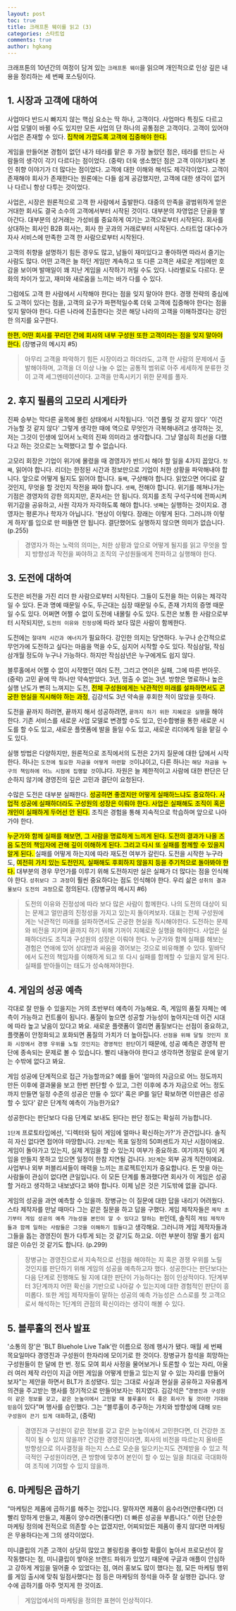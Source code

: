 ```yaml
---
layout: post
toc: true
title: 크래프톤 웨이를 읽고 (3)
categories: 스타트업
comments: true
author: hgkang
---
```


크래프톤의 10년간의 여정이 담겨 있는 `크래프톤 웨이`을 읽으며 개인적으로 인상 깊은 내용을 정리하는 세 번째 포스팅이다.
<!--
[공학자/과학자/연구자를 위한 생존 전략 (1)][enough1] |
[공학자/과학자/연구자를 위한 생존 전략 (2)][enough2] |
[공학자/과학자/연구자를 위한 생존 전략 (3)][enough3] |
[공학자/과학자/연구자를 위한 생존 전략 (4)][enough4] |
-->
## 1. 시장과 고객에 대하여

사업마다 반드시 빠지지 않는 핵심 요소는 딱 하나, 고객이다. 사업마다 특징도 다르고 사업 모델이 바뀔 수도 있지만 모든 사업의 단 하나의 공통점은 고객이다. 고객이 있어야 사업은 존재할 수 있다. <mark>집착에 가깝도록 고객에 집중해야 한다.</mark>

게임을 만들어본 경험이 없던 내가 테라를 맡은 후 가장 놀랐던 점은, 테라를 만드는 사람들의 생각이 각기 다르다는 점이었다. (중략) 더욱 생소했던 점은 고객 이야기보다 본인 취향 이야기가 더 많다는 점이었다. 고객에 대한 이해와 해석도 제각각이었다. 고객이 존재해야 회사가 존재한다는 원론에는 다들 쉽게 공감했지만, 고객에 대한 생각이 없거나 다르니 항상 다투는 것이었다.

사업은, 시장은 원론적으로 고객 한 사람에서 출발한다. 대중의 만족을 광범위하게 얻은 거대한 회사도 결국 소수의 고객에서부터 시작된 것이다. 대부분의 자영업은 단골을 쌓아간다. 대부분의 상거래는 가성비를 중요하게 여기는 고객으로부터 시작된다. 회사를 상대하는 회사인 B2B 회사는, 회사 한 곳과의 거래로부터 시작된다. 스타트업 대다수가 자사 서비스에 만족한 고객 한 사람으로부터 시작된다.

고객의 취향을 설명하기 힘든 경우도 많고, 남들이 재미있다고 좋아하면 따라서 즐기는 사람도 많다. 어떤 고객은 늘 하던 게임만 계속하고 또 다른 고객은 새로운 게임에만 호감을 보이며 발매일이 꽤 지난 게임을 시작하기 꺼릴 수도 있다. 나라별로도 다르다. 문화의 차이가 있고, 재미와 새로움을 느끼는 바가 다를 수 있다.

그럼에도 고객 한 사람에서 시작해야 한다는 점을 잊지 말아야 한다. 경쟁 전략의 중심에도 고객이 있다는 점을, 고객의 요구가 파편적일수록 더욱 고객에 집중해야 한다는 점을 잊지 말아야 한다. 다른 나라에 진출한다는 것은 해당 나라의 고객을 이해하겠다는 강인한 의지를 요구한다.

<mark>한편, 어떤 회사를 꾸리던 간에 회사의 내부 구성원 또한 고객이라는 점을 잊지 말아야 한다.</mark> (장병규의 메시지 #5)

> 아무리 고객을 파악하기 힘든 시장이라고 하더라도, 고객 한 사람의 문제에서 출발해야하며, 고객을 더 이상 나눌 수 없는 공통적 범위로 아주 세세하게 분류한 것이 고객 세그멘테이션이다. 고객을 만족시키기 위한 문제를 풀자.

## 2. 후지 필름의 고모리 시게타카

진짜 승부는 막다른 골목에 몰린 상태에서 시작됩니다. '이건 풀릴 것 같지 않다' '이건 가능할 것 같지 않다' 그렇게 생각한 때에 역으로 무엇인가 극복해내려고 생각하는 것, 저는 그것이 인생에 있어서 노력의 진짜 의미라고 생각합니다. 그냥 열심히 최선을 다했다고 하는 것으로는 노력했다고 할 수 없습니다.

고모리 회장은 기업이 위기에 몰렸을 때 경영자가 반드시 해야 할 일을 4가지 꼽았다.
`첫째`, 읽어야 합니다. 리더는 한정된 시간과 정보만으로 기업이 처한 상황을 파악해내야 합니다. 앞으로 어떻게 될지도 읽어야 합니다.
`둘째`, 구상해야 합니다. 읽었으면 어디로 갈 것인지, 무엇을 할 것인지 작전을 짜야 합니다.
`셋째`, 전해야 합니다. 위기를 헤쳐나가는 기점은 경영자의 강한 의지지만, 혼자서는 안 됩니다. 의지를 조직 구석구석에 전파시켜 위기감을 공유하고, 사원 각자가 자각하도록 해야 합니다.
`넷째`는 실행하는 것이지요. 경영자는 평론가나 학자가 아닙니다. '현상이 이렇다. 장래는 이렇게 된다. 그러니까 이렇게 하자'를 입으로 만 떠들면 안 됩니다. 결단했어도 실행하지 않으면 의미가 없습니다. (p.255)

> 경영자가 하는 노력의 의미는, 처한 상황과 앞으로 어떻게 될지를 읽고 무엇을 할지 방향성과 작전을 짜야하고 조직의 구성원들에게 전파하고 실행해야 한다.

## 3. 도전에 대하여

도전은 비전을 가진 리더 한 사람으로부터 시작된다. 그들이 도전을 하는 이유는 제각각일 수 있다. 돈과 명예 때문일 수도, 두근대는 심장 때문일 수도, 존재 가치의 증명 때문일 수도 있다. 어쩌면 어쩔 수 없이 도전에 내몰릴 수도 있다. 도전은 보통 한 사람으로부터 시작되지만, `도전의 이유와 진정성`에 따라 보다 많은 사람이 함께한다.

도전에는 `절대적 시간과 에너지`가 필요하다. 강인한 의지는 당연하다. 누구나 순간적으로 무언가에 도전하고 싶다는 마음을 먹을 수도, 심지어 시작할 수도 있다. 작심삼일, 작심삼개월 정도야 누구나 가능하다. 하지만 작심삼년은 누구에게도 쉽지 않다.

블루홀에서 어쩔 수 없이 시작했던 여러 도전, 그리고 연이은 실패, 그에 따른 번아웃. (중략) 고민 끝에 딱 하나만 약속받았다. 3년, 멈출 수 없는 3년. 방향은 명료하나 높은 실행 난도가 뻔히 느껴지는 도전, <mark>전체 구성원에게는 낙관적인 미래를 설파하면서도 곤궁한 현실을 직시해야 하는 과정</mark>, 김강석도 3년 약속을 후회한 적이 많았을 듯하다.

도전을 끝까지 하려면, 끝까지 해서 성공하려면, `끝까지 하기 위한 지혜로운 실행`을 해야 한다. 기존 서비스를 새로운 사업 모델로 변경할 수도 있고, 인수합병을 통한 새로운 시도를 할 수도 있고, 새로운 플랫폼에 발을 들일 수도 있고, 새로운 리더에게 일을 맡길 수도 있다.

실행 방법은 다양하지만, 원론적으로 조직에서의 도전은 2가지 질문에 대한 답에서 시작한다. 하나는 `도전에 필요한 자금을 어떻게 마련할 것`이냐이고, 다른 하나는 `해당 자금을 누구의 책임하에 어느 시점에 집행할 것`이냐다. 자원은 늘 제한적이고 사람에 대한 판단은 단순하지 않기에 경영진의 깊은 고민과 결단이 요청된다.

수많은 도전은 대부분 실패한다. <mark>성공하면 좋겠지만 어떻게 실패하느냐도 중요하다. 사업적 성공에 실패하더라도 구성원의 성장은 이뤄야 한다. 사업은 실패해도 조직이 혹은 개인이 실패하게 두어선 안 된다.</mark> 조직은 경험을 통해 지속적으로 학습하며 앞으로 나아가야 한다.

<mark>누군가와 함께 실패를 해보면, 그 사람을 명료하게 느끼게 된다. 도전의 결과가 나올 즈음 도전의 책임자에 관해 깊이 이해하게 된다. 그리고 다시 또 실패를 함께할 수 있을지 알게 된다. </mark>실패를 어떻게 하는지에 따라 재도전 여부가 갈린다.
도전을 시작한 누구라도, <mark>여전히 가치 있는 도전인지, 실패해도 후회하지 않을지 등을 주기적으로 돌아봐야 한다.</mark> 대부분의 경우 무언가를 이루기 위해 도전하지만 실은 실패가 더 많다는 점을 인식해야 한다. `성취보다 그 과정`이 훨씬 중요하다는 점도 인식해야 한다. 우리 삶은 `성취의 결과물보다 도전의 과정`으로 정의된다. (장병규의 메시지 #6)

> 도전의 이유와 진정성에 따라 보다 많은 사람이 함께한다. 나의 도전의 대상이 되는 문제고 얼만큼의 진정성을 가지고 있는지 돌이켜보자.
> 대표는 전체 구성원에게는 낙관적인 미래를 설파하면서도 곤궁한 현실을 직시해야한다. 도전하는 문제와 비전을 지키며 끝까지 하기 위해 기꺼이 지혜로운 실행을 해야한다.
> 사업은 실패하더라도 조직과 구성원의 성장은 이뤄야 한다. 누군가와 함께 실패를 해보는 경험은 연애에 있어 상대방과 싸움을 겪어보는 것으로 비유해볼 수 있다. 밑바닥에서 도전의 책임자를 이해하게 되고 또 다시 실패를 함께할 수 있을지 알게 된다. 실패를 받아들이는 태도가 성숙해져야한다.

## 4. 게임의 성공 예측

각대로 잘 만들 수 있을지는 거의 초반부터 예측이 가능해요. 즉, 게임의 품질 자체는 예측이 가능하고 컨트롤이 됩니다. 품질이 높으면 성공할 가능성이 높아지는데 이건 시대에 따라 높고 낮음이 있다고 봐요. 새로운 플랫폼이 열리면 품질보다는 선점이 중요하고, 플랫폼이 안정화되고 포화되면 품질의 가치가 더 높아집니다.
`선점을 위해 달릴 것인지 포화 시장에서 경쟁 우위를 노릴 것인지는 경영적인 판단`이기 때문에, 성공 예측은 경영적 판단에 종속되는 문제로 볼 수 있습니다. 빨리 내놓아야 한다고 생각하면 정말로 운에 맡기는 수밖에 없다고 봐요.

게임 성공에 단계적으로 접근 가능할까요? 예를 들어 '얼마의 자금으로 어느 정도까지 만든 이후에 결과물을 보고 한번 판단할 수 있고, 그런 이후에 추가 자금으로 어느 정도까지 만들면 일정 수준의 성공은 만들 수 있다' 혹은 IP를 일단 확보하면 이만큼은 성공할 수 있다' 같은 단계적 예측이 가능한가요?

성공한다는 판단보다 다음 단계로 보내도 된다는 판단 정도는 확실히 가능합니다.

`1단계` 프로토타입에선, '디렉터와 팀이 게임에 얼마나 확신하는가?'가 관건입니다. 솔직히 자신 없다면 접어야 마땅합니다.
`2단계`는 목표 일정의 50퍼센트가 지난 시점이에요. 게임이 돌아가고 있는지, 실제 게임을 할 수 있는지 여부가 중요하죠. 여기까지 팀이 게임을 만들지 못하고 있으면 일정이 한참 지연될 겁니다.
`3단계`는 외부 공개 직전이에요. 사업부나 외부 퍼블리셔들이 매력을 느끼는 프로젝트인지가 중요합니다. 돈 맛을 아는 사람들이 관심이 없다면 큰일입니다. 이 모든 단계를 통과했다면 회사가 이 게임은 성공할 거라고 생각하고 내보냈다고 봐야 합니다. 이제 남은 것은 기도밖에 없을 겁니다.

게임의 성공을 과연 예측할 수 있을까. 장병규는 이 질문에 대한 답을 내리기 어려웠다. 스타 제작자를 만날 때마다 그는 같은 질문을 하고 답을 구했다. 게임 제작자들은 `제작 초기부터 게임 성공의 예측 가능성을 본인이 알 수 있다고 말하는 편`인데, 솔직히 `게임 제작자들과 함께 일하는 사람들은 그것을 이해하기 힘들다`고 생각해요. 그러니까 게임 제작자들과 그들을 돕는 경영진이 뭔가 다투게 되는 것 같기도 하고요. 이런 부분이 정말 풀기 쉽지 않은 이슈인 것 같기도 합니다.
(p.299)

> 장병규는 경영진으로서 지속적으로 선점을 해야하는 지 혹은 경쟁 우위를 노릴 것인지를 판단하기 위해 게임의 성공을 예측하고자 했다. 성공한다는 판단보다는 다음 단계로 진행해도 될 지에 대한 판단이 가능하다는 점이 인상적이다. 1단계부터 3단계까지 어떤 확신을 기반으로 나아갈 수 있는지에 대한 경험적인 판단이 흥미롭다. 또한 게임 제작자들이 말하는 성공의 예측 가능성은 스스로를 첫 고객으로서 해석하는 1단계의 관점의 확신이라는 생각이 해볼 수 있다.

## 5. 블루홀의 전사 발표

'소통의 장'은 'BLT Bluehole Live Talk'란 이름으로 정례 행사가 됐다. 매월 세 번째 목요일마다 경영진과 구성원이 한자리에 모이기로 한 것이다.
장병규가 참석을 희망하는 구성원들이 한 달에 한 번. 정도 모여 회사 사정을 물어보거나 토론할 수 있는 자리, 아울러 여러 제작 라인이 지금 어떤 게임을 어떻게 만들고 있는지 알 수 있는 자리를 만들어보자"는 제안을 하면서 BLT가 조성됐다. 있는 그대로 사실과 현실을 공유하고 자유롭게 의견을 주고받는 행사를 정기적으로 만들어보자는 취지였다.
김강석은 “`경영진과 구성원이 같은 정보를 갖고, 같은 눈높이에서 고민할 때 블루홀이 더 좋은 회사가 될 것이란 기대와 믿음`이 있다"며 행사를 승인했다. 그는 “블루홀이 추구하는 가치와 방향성에 대해 `모든 구성원이 끈기 있게 대화`하고, (중략)

> 경영진과 구성원이 같은 정보를 갖고 같은 눈높이에서 고민한다면, 더 건강한 조직이 될 수 있지 않을까? 건강한 경영진이라면, 회사의 비전을 따르는지 올바른 방향성으로 의사결정을 하는지 스스로 모순을 일으키는지도 견제받을 수 있고 적극적인 구성원이라면, 큰 방향에 맞추어 본인이 할 수 있는 일을 최대로 극대화하여 조직에 기여할 수 있지 않을까.

## 6. 마케팅은 곱하기

“마케팅은 제품에 곱하기를 해주는 것입니다. 말하자면 제품이 음수라면(안좋다면) 더 빨리 망하게 만들고, 제품이 양수라면(좋다면) 더 빠른 성공을 부릅니다.” 이런 단순한 마케팅 정의에 전적으로 의존할 수는 없겠지만, 어찌되었든 제품이 좋지 않다면 마케팅은 무용하다는게 그의 생각이었다.

미니클립의 기존 고객이 상당히 많았고 볼링킹을 좋아할 확률이 높아서 프로모션이 잘 작동했다는 점, 미니클립이 쌓아온 브랜드 파워가 있었기 때문에 구글과 애플이 안심하고 강하게 게임을 밀어줄 수 있었다는 점, 여러 홍보도 많이 했다는 점, 모든 마케팅 행위를 게임 출시에 맞춰 일점사했다는 점 등은 마케팅의 정석을 아주 잘 실행한 겁니다. 양수에 곱하기를 아주 멋지게 한 것이죠.

> 게임업에서의 마케팅을 정의한 표현이 인상적이다.

<!--
[enough1]: https://honggkang.github.io/%EC%97%B0%EA%B5%AC/2021/10/09/phd-is-not-enough1.html
[enough2]: https://honggkang.github.io/%EC%97%B0%EA%B5%AC/2021/10/11/phd-is-not-enough2.html
[enough3]: https://honggkang.github.io/%EC%97%B0%EA%B5%AC/2021/10/15/phd-is-not-enough3.html
[enough4]: https://honggkang.github.io/%EC%97%B0%EA%B5%AC/2021/10/17/phd-is-not-enough4.html
-->
